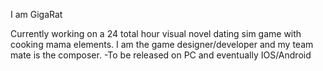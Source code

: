 I am GigaRat

Currently working on a 24 total hour visual novel dating sim game with cooking mama elements. I am the game designer/developer
and my team mate is the composer. 
  -To be released on PC and eventually IOS/Android


<!---
GigaRat/GigaRat is a ✨ special ✨ repository because its `README.md` (this file) appears on your GitHub profile.
You can click the Preview link to take a look at your changes.
--->

